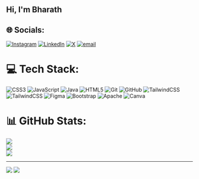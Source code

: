 ## Hi, I'm Bharath


## 🌐 Socials:
[![Instagram](https://img.shields.io/badge/Instagram-%23E4405F.svg?logo=Instagram&logoColor=white)](https://instagram.com/know_me_rio) [![LinkedIn](https://img.shields.io/badge/LinkedIn-%230077B5.svg?logo=linkedin&logoColor=white)](https://linkedin.com/in/bharathwajk) [![X](https://img.shields.io/badge/X-black.svg?logo=X&logoColor=white)](https://x.com/BharathWaj42113) [![email](https://img.shields.io/badge/Email-D14836?logo=gmail&logoColor=white)](mailto:bharathwaj6366@gmail.com) 

# 💻 Tech Stack:
![CSS3](https://img.shields.io/badge/css3-%231572B6.svg?style=for-the-badge&logo=css3&logoColor=white) ![JavaScript](https://img.shields.io/badge/javascript-%23323330.svg?style=for-the-badge&logo=javascript&logoColor=%23F7DF1E) ![Java](https://img.shields.io/badge/java-%23ED8B00.svg?style=for-the-badge&logo=openjdk&logoColor=white) ![HTML5](https://img.shields.io/badge/html5-%23E34F26.svg?style=for-the-badge&logo=html5&logoColor=white) ![Git](https://img.shields.io/badge/git-%23F05033.svg?style=for-the-badge&logo=git&logoColor=white) ![GitHub](https://img.shields.io/badge/github-%23121011.svg?style=for-the-badge&logo=github&logoColor=white) ![TailwindCSS](https://img.shields.io/badge/tailwindcss-%2338B2AC.svg?style=for-the-badge&logo=tailwind-css&logoColor=white) ![TailwindCSS](https://img.shields.io/badge/tailwindcss-%2338B2AC.svg?style=for-the-badge&logo=tailwind-css&logoColor=white) ![Figma](https://img.shields.io/badge/figma-%23F24E1E.svg?style=for-the-badge&logo=figma&logoColor=white) ![Bootstrap](https://img.shields.io/badge/bootstrap-%238511FA.svg?style=for-the-badge&logo=bootstrap&logoColor=white) ![Apache](https://img.shields.io/badge/apache-%23D42029.svg?style=for-the-badge&logo=apache&logoColor=white) ![Canva](https://img.shields.io/badge/Canva-%2300C4CC.svg?style=for-the-badge&logo=Canva&logoColor=white)
# 📊 GitHub Stats:
![](https://github-readme-stats.vercel.app/api?username=BHARATHWAJK33&theme=radical&hide_border=false&include_all_commits=false&count_private=false)<br/>
![](https://nirzak-streak-stats.vercel.app/?user=BHARATHWAJK33&theme=radical&hide_border=false)<br/>
![](https://github-readme-stats.vercel.app/api/top-langs/?username=BHARATHWAJK33&theme=radical&hide_border=false&include_all_commits=false&count_private=false&layout=compact)

---
[![](https://visitcount.itsvg.in/api?id=BHARATHWAJK33&icon=0&color=0)](https://visitcount.itsvg.in)
![](https://komarev.com/ghpvc/?username=Dhineshkumarprakasam&color=red&style=for-the-badge)

<!-- Proudly created with GPRM ( https://gprm.itsvg.in ) -->
